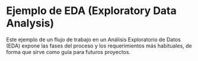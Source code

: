 # Ejemplo de EDA (Exploratory Data Analysis)

Este ejemplo de un flujo de trabajo en un Análisis Exploratorio de Datos (EDA) expone las fases del proceso y los requerimientos más habituales, de forma que sirve como guía para futuros proyectos.
